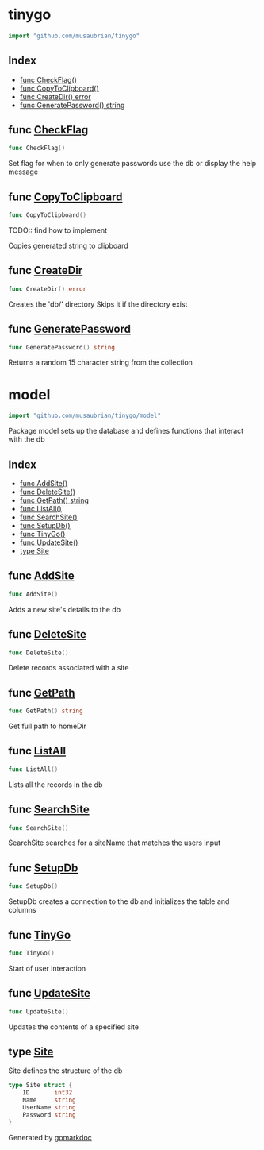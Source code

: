 <!-- Code generated by gomarkdoc. DO NOT EDIT -->

# tinygo

```go
import "github.com/musaubrian/tinygo"
```

## Index

- [func CheckFlag()](<#func-checkflag>)
- [func CopyToClipboard()](<#func-copytoclipboard>)
- [func CreateDir() error](<#func-createdir>)
- [func GeneratePassword() string](<#func-generatepassword>)


## func [CheckFlag](<https://github.com/musaubrian/tinygo/blob/main/flag.go#L13>)

```go
func CheckFlag()
```

Set flag for when to only generate passwords use the db or display the help message

## func [CopyToClipboard](<https://github.com/musaubrian/tinygo/blob/main/pwdGen.go#L27>)

```go
func CopyToClipboard()
```

TODO:: find how to implement

Copies generated string to clipboard

## func [CreateDir](<https://github.com/musaubrian/tinygo/blob/main/dir.go#L11>)

```go
func CreateDir() error
```

Creates the 'db/' directory Skips it if the directory exist

## func [GeneratePassword](<https://github.com/musaubrian/tinygo/blob/main/pwdGen.go#L9>)

```go
func GeneratePassword() string
```

Returns a random 15 character string from the collection

# model

```go
import "github.com/musaubrian/tinygo/model"
```

Package model sets up the database and defines functions that interact with the db

## Index

- [func AddSite()](<#func-addsite>)
- [func DeleteSite()](<#func-deletesite>)
- [func GetPath() string](<#func-getpath>)
- [func ListAll()](<#func-listall>)
- [func SearchSite()](<#func-searchsite>)
- [func SetupDb()](<#func-setupdb>)
- [func TinyGo()](<#func-tinygo>)
- [func UpdateSite()](<#func-updatesite>)
- [type Site](<#type-site>)


## func [AddSite](<https://github.com/musaubrian/tinygo/blob/main/model/model_handler.go#L39>)

```go
func AddSite()
```

Adds a new site's details to the db

## func [DeleteSite](<https://github.com/musaubrian/tinygo/blob/main/model/model_handler.go#L69>)

```go
func DeleteSite()
```

Delete records associated with a site

## func [GetPath](<https://github.com/musaubrian/tinygo/blob/main/model/model_handler.go#L13>)

```go
func GetPath() string
```

Get full path to homeDir

## func [ListAll](<https://github.com/musaubrian/tinygo/blob/main/model/model_handler.go#L94>)

```go
func ListAll()
```

Lists all the records in the db

## func [SearchSite](<https://github.com/musaubrian/tinygo/blob/main/model/model_handler.go#L78>)

```go
func SearchSite()
```

SearchSite searches for a siteName that matches the users input

## func [SetupDb](<https://github.com/musaubrian/tinygo/blob/main/model/model.go#L27>)

```go
func SetupDb()
```

SetupDb creates a connection to the db and initializes the table and columns

## func [TinyGo](<https://github.com/musaubrian/tinygo/blob/main/model/model_handler.go#L105>)

```go
func TinyGo()
```

Start of user interaction

## func [UpdateSite](<https://github.com/musaubrian/tinygo/blob/main/model/model_handler.go#L51>)

```go
func UpdateSite()
```

Updates the contents of a specified site

## type [Site](<https://github.com/musaubrian/tinygo/blob/main/model/model.go#L18-L23>)

Site defines the structure of the db

```go
type Site struct {
    ID       int32
    Name     string
    UserName string
    Password string
}
```



Generated by [gomarkdoc](<https://github.com/princjef/gomarkdoc>)
